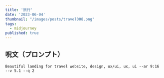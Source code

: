 ```yaml
---
title: '旅行'
date: '2023-06-04'
thumbnail: "/images/posts/travel008.png"
tags:
  - midjourney
published: true
---
```


## 呪文（プロンプト）
```
Beautiful landing for travel website, design, ux/ui, ux, ui --ar 9:16 --v 5.1 --q 2
```